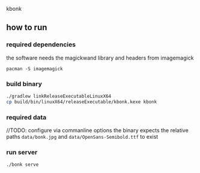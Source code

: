 kbonk

## how to run

### required dependencies

the software needs the magickwand library and headers from imagemagick

```
pacman -S imagemagick
```

### build binary

```bash
./gradlew linkReleaseExecutableLinuxX64
cp build/bin/linuxX64/releaseExecutable/kbonk.kexe kbonk
```

### required data

//TODO: configure via commanline options
the binary expects the relative paths `data/bonk.jpg` and `data/OpenSans-Semibold.ttf` to exist


### run server

```
./bonk serve
```